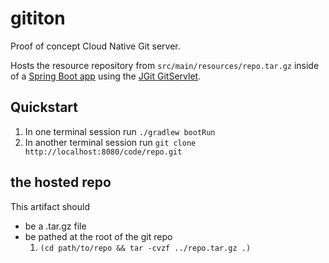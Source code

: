 # gititon

Proof of concept Cloud Native Git server.

Hosts the resource repository from `src/main/resources/repo.tar.gz`
inside of a [Spring Boot app](http://localhost:8080/code/repo.git)
using the [JGit GitServlet](https://www.eclipse.org/jgit/).

## Quickstart

1. In one terminal session run `./gradlew bootRun`
1. In another terminal session run `git clone http://localhost:8080/code/repo.git`

## the hosted repo

This artifact should
- be a .tar.gz file
- be pathed at the root of the git repo
    1. `(cd path/to/repo && tar -cvzf ../repo.tar.gz .)`
